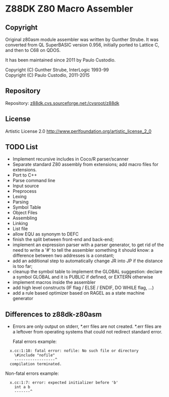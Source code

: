 Z88DK Z80 Macro Assembler
=========================

Copyright
---------
Original z80asm module assembler was written by Gunther Strube. 
It was converted from QL SuperBASIC version 0.956, initially ported to Lattice C,
and then to C68 on QDOS.

It has been maintained since 2011 by Paulo Custodio.

Copyright (C) Gunther Strube, InterLogic 1993-99  
Copyright (C) Paulo Custodio, 2011-2015

Repository
----------
Repository: <z88dk.cvs.sourceforge.net:/cvsroot/z88dk>

License
-------
Artistic License 2.0 <http://www.perlfoundation.org/artistic_license_2_0>

TODO List
---------
- Implement recursive includes in Coco/R parser/scanner
- Separate standard Z80 assembly from extensions; add macro files for extensions.
- Port to C++
- Parse command line
- Input source
- Preprocess
- Lexing
- Parsing
- Symbol Table
- Object Files
- Assembling 
- Linking
- List file
- allow EQU as synonym to DEFC
- finish the split between front-end and back-end;
- implement an expression parser with a parser generator, to get rid of
  the need to write a '#' to tell the assembler something it should know:
  a difference between two addresses is a constant;
- add an additional step to automatically change JR into JP if the
  distance is too far;
- cleanup the symbol table to implement the GLOBAL suggestion: declare a
  symbol GLOBAL and it is PUBLIC if defined, or EXTERN otherwise
- implement macros inside the assembler
- add high level constructs (IF flag / ELSE / ENDIF, 
  DO WHILE flag, ...)
- add a rule based optimizer based on RAGEL as a state machine generator

Differences to z88dk-z80asm
---------------------------
- Errors are only output on stderr, *.err files are not created.
  *.err files are a leftover from operating systems that could not
  redirect standard error.

  Fatal errors example:  
```
  x.cc:1:18: fatal error: nofile: No such file or directory  
    \#include "nofile"  
    ------------------^  
  compilation terminated.
```

  Non-fatal errors example:  
```
  x.cc:1:7: error: expected initializer before 'b'  
    int a b  
    -------^ 
